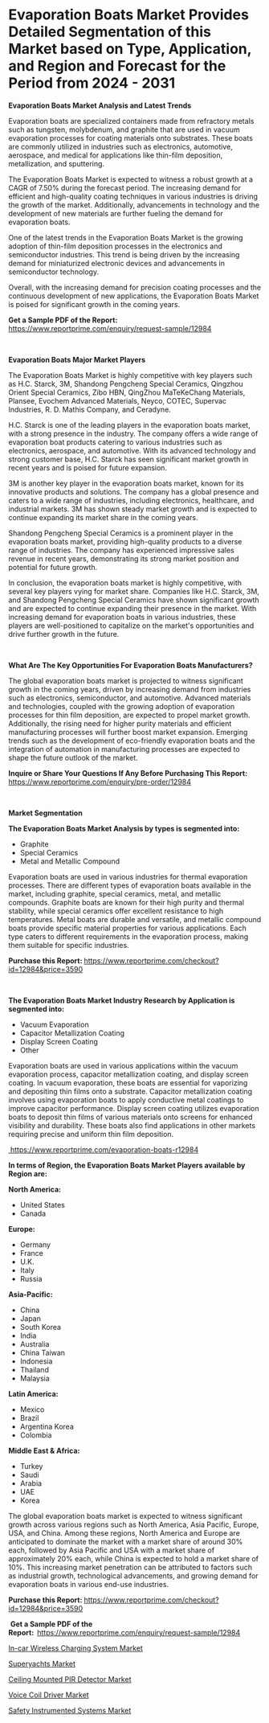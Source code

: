 <p><h1>Evaporation Boats Market Provides Detailed Segmentation of this Market based on Type, Application, and Region and Forecast for the Period from 2024 - 2031</h1></p><p><strong>Evaporation Boats Market Analysis and Latest Trends</strong></p>
<p><p>Evaporation boats are specialized containers made from refractory metals such as tungsten, molybdenum, and graphite that are used in vacuum evaporation processes for coating materials onto substrates. These boats are commonly utilized in industries such as electronics, automotive, aerospace, and medical for applications like thin-film deposition, metallization, and sputtering.</p><p>The Evaporation Boats Market is expected to witness a robust growth at a CAGR of 7.50% during the forecast period. The increasing demand for efficient and high-quality coating techniques in various industries is driving the growth of the market. Additionally, advancements in technology and the development of new materials are further fueling the demand for evaporation boats.</p><p>One of the latest trends in the Evaporation Boats Market is the growing adoption of thin-film deposition processes in the electronics and semiconductor industries. This trend is being driven by the increasing demand for miniaturized electronic devices and advancements in semiconductor technology.</p><p>Overall, with the increasing demand for precision coating processes and the continuous development of new applications, the Evaporation Boats Market is poised for significant growth in the coming years.</p></p>
<p><strong>Get a Sample PDF of the Report:&nbsp;</strong> <a href="https://www.reportprime.com/enquiry/request-sample/12984">https://www.reportprime.com/enquiry/request-sample/12984</a></p>
<p>&nbsp;</p>
<p><strong>Evaporation Boats Major Market Players</strong></p>
<p><p>The Evaporation Boats Market is highly competitive with key players such as H.C. Starck, 3M, Shandong Pengcheng Special Ceramics, Qingzhou Orient Special Ceramics, Zibo HBN, QingZhou MaTeKeChang Materials, Plansee, Evochem Advanced Materials, Neyco, COTEC, Supervac Industries, R. D. Mathis Company, and Ceradyne.</p><p>H.C. Starck is one of the leading players in the evaporation boats market, with a strong presence in the industry. The company offers a wide range of evaporation boat products catering to various industries such as electronics, aerospace, and automotive. With its advanced technology and strong customer base, H.C. Starck has seen significant market growth in recent years and is poised for future expansion.</p><p>3M is another key player in the evaporation boats market, known for its innovative products and solutions. The company has a global presence and caters to a wide range of industries, including electronics, healthcare, and industrial markets. 3M has shown steady market growth and is expected to continue expanding its market share in the coming years.</p><p>Shandong Pengcheng Special Ceramics is a prominent player in the evaporation boats market, providing high-quality products to a diverse range of industries. The company has experienced impressive sales revenue in recent years, demonstrating its strong market position and potential for future growth.</p><p>In conclusion, the evaporation boats market is highly competitive, with several key players vying for market share. Companies like H.C. Starck, 3M, and Shandong Pengcheng Special Ceramics have shown significant growth and are expected to continue expanding their presence in the market. With increasing demand for evaporation boats in various industries, these players are well-positioned to capitalize on the market's opportunities and drive further growth in the future.</p></p>
<p>&nbsp;</p>
<p><strong>What Are The Key Opportunities For Evaporation Boats Manufacturers?</strong></p>
<p><p>The global evaporation boats market is projected to witness significant growth in the coming years, driven by increasing demand from industries such as electronics, semiconductor, and automotive. Advanced materials and technologies, coupled with the growing adoption of evaporation processes for thin film deposition, are expected to propel market growth. Additionally, the rising need for higher purity materials and efficient manufacturing processes will further boost market expansion. Emerging trends such as the development of eco-friendly evaporation boats and the integration of automation in manufacturing processes are expected to shape the future outlook of the market.</p></p>
<p><strong>Inquire or Share Your Questions If Any Before Purchasing This Report:</strong> <a href="https://www.reportprime.com/enquiry/pre-order/12984">https://www.reportprime.com/enquiry/pre-order/12984</a></p>
<p>&nbsp;</p>
<p><strong>Market Segmentation</strong></p>
<p><strong>The Evaporation Boats Market Analysis by types is segmented into:</strong></p>
<p><ul><li>Graphite</li><li>Special Ceramics</li><li>Metal and Metallic Compound</li></ul></p>
<p><p>Evaporation boats are used in various industries for thermal evaporation processes. There are different types of evaporation boats available in the market, including graphite, special ceramics, metal, and metallic compounds. Graphite boats are known for their high purity and thermal stability, while special ceramics offer excellent resistance to high temperatures. Metal boats are durable and versatile, and metallic compound boats provide specific material properties for various applications. Each type caters to different requirements in the evaporation process, making them suitable for specific industries.</p></p>
<p><strong>Purchase this Report:&nbsp;</strong><a href="https://www.reportprime.com/checkout?id=12984&price=3590">https://www.reportprime.com/checkout?id=12984&price=3590</a></p>
<p>&nbsp;</p>
<p><strong>The Evaporation Boats Market Industry Research by Application is segmented into:</strong></p>
<p><ul><li>Vacuum Evaporation</li><li>Capacitor Metallization Coating</li><li>Display Screen Coating</li><li>Other</li></ul></p>
<p><p>Evaporation boats are used in various applications within the vacuum evaporation process, capacitor metallization coating, and display screen coating. In vacuum evaporation, these boats are essential for vaporizing and depositing thin films onto a substrate. Capacitor metallization coating involves using evaporation boats to apply conductive metal coatings to improve capacitor performance. Display screen coating utilizes evaporation boats to deposit thin films of various materials onto screens for enhanced visibility and durability. These boats also find applications in other markets requiring precise and uniform thin film deposition.</p></p>
<p><a href="https://www.reportprime.com/evaporation-boats-r12984">&nbsp;https://www.reportprime.com/evaporation-boats-r12984</a></p>
<p><strong>In terms of Region, the Evaporation Boats Market Players available by Region are:</strong></p>
<p>
    <p> <strong> North America: </strong>
        <ul>
            <li>United States</li>
            <li>Canada</li>
        </ul>
        </p> 
    <p> <strong> Europe: </strong>
        <ul>
            <li>Germany</li>
            <li>France</li>
            <li>U.K.</li>
            <li>Italy</li>
            <li>Russia</li>
        </ul>
        </p> 
    <p> <strong> Asia-Pacific: </strong>
        <ul>
            <li>China</li>
            <li>Japan</li>
            <li>South Korea</li>
            <li>India</li>
            <li>Australia</li>
            <li>China Taiwan</li>
            <li>Indonesia</li>
            <li>Thailand</li>
            <li>Malaysia</li>
        </ul>
        </p> 
    <p> <strong> Latin America: </strong>
        <ul>
            <li>Mexico</li>
            <li>Brazil</li>
            <li>Argentina Korea</li>
            <li>Colombia</li>
        </ul>
        </p> 
    <p> <strong> Middle East & Africa: </strong>
        <ul>
            <li>Turkey</li>
            <li>Saudi</li>
            <li>Arabia</li>
            <li>UAE</li>
            <li>Korea</li>
        </ul>
    </p>
    </p>
<p><p>The global evaporation boats market is expected to witness significant growth across various regions such as North America, Asia Pacific, Europe, USA, and China. Among these regions, North America and Europe are anticipated to dominate the market with a market share of around 30% each, followed by Asia Pacific and USA with a market share of approximately 20% each, while China is expected to hold a market share of 10%. This increasing market penetration can be attributed to factors such as industrial growth, technological advancements, and growing demand for evaporation boats in various end-use industries.</p></p>
<p><strong>Purchase this Report: </strong><a href="https://www.reportprime.com/checkout?id=12984&price=3590">https://www.reportprime.com/checkout?id=12984&price=3590</a></p>
<p>&nbsp;<strong>Get a Sample PDF of the Report:&nbsp;&nbsp;</strong><a href="https://www.reportprime.com/enquiry/request-sample/12984">https://www.reportprime.com/enquiry/request-sample/12984</a></p>
<p><strong></strong></p>
<p><p><a href="https://www.linkedin.com/pulse/insights-in-car-wireless-charging-system-market-share-competitive-bszyc?trackingId=LUbfkDVDRSinnNEjeWcyGA%3D%3D">In-car Wireless Charging System Market</a></p><p><a href="https://github.com/bmorecock/Market-Research-Report-List-5/blob/main/superyachts-market.md">Superyachts Market</a></p><p><a href="https://www.linkedin.com/pulse/ceiling-mounted-pir-detector-market-size-share-trends-analysis-pzhrc?trackingId=iOvNoI0fR4qnj3Py799agg%3D%3D">Ceiling Mounted PIR Detector Market</a></p><p><a href="https://www.linkedin.com/pulse/in-depth-analysis-global-voice-coil-driver-market-scope-its-5ygfc?trackingId=mfXM2SyAQcu3k2wetfQg6g%3D%3D">Voice Coil Driver Market</a></p><p><a href="https://github.com/drzsklfn31/Market-Research-Report-List-1/blob/main/safety-instrumented-systems-market.md">Safety Instrumented Systems Market</a></p></p>